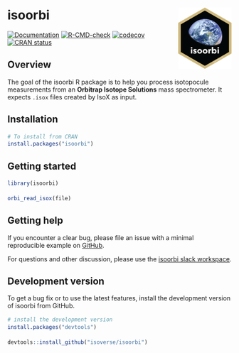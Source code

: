 # isoorbi <a href='https://isoorbi.isoverse.org/'> <img src="inst/www/logo.png" align="right" height="138" /> </a>

<!-- badges: start -->
  [![Documentation](https://img.shields.io/badge/docs-online-green.svg)](https://isoorbi.isoverse.org/)
  [![R-CMD-check](https://github.com/isoverse/isoorbi/workflows/R-CMD-check/badge.svg)](https://github.com/isoverse/isoorbi/actions)
  [![codecov](https://codecov.io/gh/isoverse/isoorbi/branch/main/graph/badge.svg?token=SN0YDIJ6Y6)](https://app.codecov.io/gh/isoverse/isoorbi)
[![CRAN status](https://www.r-pkg.org/badges/version/isoorbi)](https://CRAN.R-project.org/package=isoorbi)
<!-- badges: end -->

## Overview

The goal of the isoorbi R package is to help you process isotopocule measurements from an **Orbitrap Isotope Solutions** mass spectrometer. It expects <code>.isox</code> files created by IsoX as input.

## Installation

``` r
# To install from CRAN
install.packages("isoorbi")
```

## Getting started

``` r
library(isoorbi)

orbi_read_isox(file)
```

## Getting help

If you encounter a clear bug, please file an issue with a minimal reproducible example on [GitHub](https://github.com/isoverse/isoorbi/issues). 

For questions and other discussion, please use the [isoorbi slack workspace](https://isoorbi.slack.com).

## Development version

To get a bug fix or to use the latest features, install the development version of isoorbi from GitHub.

``` r
# install the development version 
install.packages("devtools")

devtools::install_github("isoverse/isoorbi")
```
